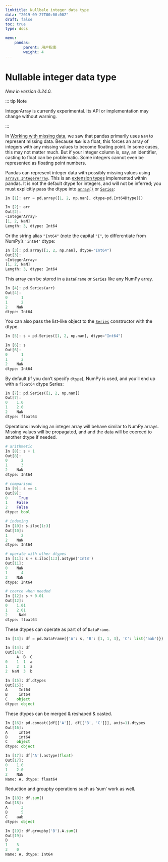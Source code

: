 ```yaml
---
linktitle: Nullbale integer data type
data: "2019-09-27T00:00:00Z"
draft: false
toc: true
type: docs

menu:
    pandas:
        parent: 用户指南
        weight: 4
---
```


# Nullable integer data type

*New in version 0.24.0.* 

::: tip Note

IntegerArray is currently experimental. Its API or implementation may
change without warning.

:::

In [Working with missing data](missing_data.html#missing-data), we saw that pandas primarily uses ``NaN`` to represent
missing data. Because ``NaN`` is a float, this forces an array of integers with
any missing values to become floating point. In some cases, this may not matter
much. But if your integer column is, say, an identifier, casting to float can
be problematic. Some integers cannot even be represented as floating point
numbers.

Pandas can represent integer data with possibly missing values using
[``arrays.IntegerArray``](https://pandas.pydata.org/pandas-docs/stable/reference/api/pandas.arrays.IntegerArray.html#pandas.arrays.IntegerArray). This is an [extension types](https://pandas.pydata.org/pandas-docs/stable/development/extending.html#extending-extension-types)
implemented within pandas. It is not the default dtype for integers, and will not be inferred;
you must explicitly pass the dtype into [``array()``](https://pandas.pydata.org/pandas-docs/stable/reference/api/pandas.array.html#pandas.array) or [``Series``](https://pandas.pydata.org/pandas-docs/stable/reference/api/pandas.Series.html#pandas.Series):

``` python
In [1]: arr = pd.array([1, 2, np.nan], dtype=pd.Int64Dtype())

In [2]: arr
Out[2]: 
<IntegerArray>
[1, 2, NaN]
Length: 3, dtype: Int64
```

Or the string alias ``"Int64"`` (note the capital ``"I"``, to differentiate from
NumPy’s ``'int64'`` dtype:

``` python
In [3]: pd.array([1, 2, np.nan], dtype="Int64")
Out[3]: 
<IntegerArray>
[1, 2, NaN]
Length: 3, dtype: Int64
```

This array can be stored in a [``DataFrame``](https://pandas.pydata.org/pandas-docs/stable/reference/api/pandas.DataFrame.html#pandas.DataFrame) or [``Series``](https://pandas.pydata.org/pandas-docs/stable/reference/api/pandas.Series.html#pandas.Series) like any
NumPy array.

``` python
In [4]: pd.Series(arr)
Out[4]: 
0      1
1      2
2    NaN
dtype: Int64
```

You can also pass the list-like object to the [``Series``](https://pandas.pydata.org/pandas-docs/stable/reference/api/pandas.Series.html#pandas.Series) constructor
with the dtype.

``` python
In [5]: s = pd.Series([1, 2, np.nan], dtype="Int64")

In [6]: s
Out[6]: 
0      1
1      2
2    NaN
dtype: Int64
```

By default (if you don’t specify ``dtype``), NumPy is used, and you’ll end
up with a ``float64`` dtype Series:

``` python
In [7]: pd.Series([1, 2, np.nan])
Out[7]: 
0    1.0
1    2.0
2    NaN
dtype: float64
```

Operations involving an integer array will behave similar to NumPy arrays.
Missing values will be propagated, and and the data will be coerced to another
dtype if needed.

``` python
# arithmetic
In [8]: s + 1
Out[8]: 
0      2
1      3
2    NaN
dtype: Int64

# comparison
In [9]: s == 1
Out[9]: 
0     True
1    False
2    False
dtype: bool

# indexing
In [10]: s.iloc[1:3]
Out[10]: 
1      2
2    NaN
dtype: Int64

# operate with other dtypes
In [11]: s + s.iloc[1:3].astype('Int8')
Out[11]: 
0    NaN
1      4
2    NaN
dtype: Int64

# coerce when needed
In [12]: s + 0.01
Out[12]: 
0    1.01
1    2.01
2     NaN
dtype: float64
```

These dtypes can operate as part of of ``DataFrame``.

``` python
In [13]: df = pd.DataFrame({'A': s, 'B': [1, 1, 3], 'C': list('aab')})

In [14]: df
Out[14]: 
     A  B  C
0    1  1  a
1    2  1  a
2  NaN  3  b

In [15]: df.dtypes
Out[15]: 
A     Int64
B     int64
C    object
dtype: object
```

These dtypes can be merged & reshaped & casted.

``` python
In [16]: pd.concat([df[['A']], df[['B', 'C']]], axis=1).dtypes
Out[16]: 
A     Int64
B     int64
C    object
dtype: object

In [17]: df['A'].astype(float)
Out[17]: 
0    1.0
1    2.0
2    NaN
Name: A, dtype: float64
```

Reduction and groupby operations such as ‘sum’ work as well.

``` python
In [18]: df.sum()
Out[18]: 
A      3
B      5
C    aab
dtype: object

In [19]: df.groupby('B').A.sum()
Out[19]: 
B
1    3
3    0
Name: A, dtype: Int64
```

